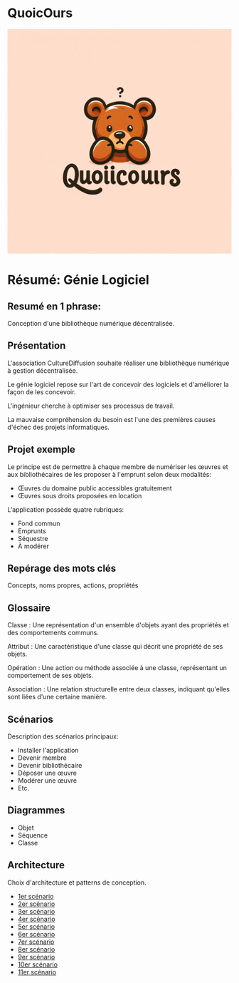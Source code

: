 # QuoicOurs

![Quoi Cours logo](logo.png)

# Résumé: Génie Logiciel

## Resumé en 1 phrase:
Conception d'une bibliothèque numérique décentralisée.

## Présentation

L'association CultureDiffusion souhaite réaliser une bibliothèque numérique à gestion décentralisée.

Le génie logiciel repose sur l'art de concevoir des logiciels et d'améliorer la façon de les concevoir.

L'ingénieur cherche à optimiser ses processus de travail.

La mauvaise compréhension du besoin est l'une des premières causes d'échec des projets informatiques.

## Projet exemple


Le principe est de permettre à chaque membre de numériser les œuvres et aux bibliothécaires de les proposer à l'emprunt selon deux modalités:

- Œuvres du domaine public accessibles gratuitement
- Œuvres sous droits proposées en location


L'application possède quatre rubriques:

- Fond commun
- Emprunts
- Séquestre
- À modérer

## Repérage des mots clés

Concepts, noms propres, actions, propriétés

## Glossaire
Classe : Une représentation d'un ensemble d'objets ayant des propriétés et des comportements communs.

Attribut : Une caractéristique d'une classe qui décrit une propriété de ses objets.

Opération : Une action ou méthode associée à une classe, représentant un comportement de ses objets.

Association : Une relation structurelle entre deux classes, indiquant qu'elles sont liées d'une certaine manière.

## Scénarios

Description des scénarios principaux:

- Installer l'application
- Devenir membre
- Devenir bibliothécaire
- Déposer une œuvre
- Modérer une œuvre
- Etc.

## Diagrammes

- Objet
- Séquence
- Classe

## Architecture

Choix d'architecture et patterns de conception.

<ul>
  <li><a href="https://github.com/melenedufrenois/QuoicOurs/tree/main/scenarios/1">1er scénario</a></li>
  <li><a href="https://github.com/melenedufrenois/QuoicOurs/tree/main/scenarios/2">2er scénario</a></li>
  <li><a href="https://github.com/melenedufrenois/QuoicOurs/tree/main/scenarios/3">3er scénario</a></li>
  <li><a href="https://github.com/melenedufrenois/QuoicOurs/tree/main/scenarios/4">4er scénario</a></li>
  <li><a href="https://github.com/melenedufrenois/QuoicOurs/tree/main/scenarios/5">5er scénario</a></li>
  <li><a href="https://github.com/melenedufrenois/QuoicOurs/tree/main/scenarios/6">6er scénario</a></li>
  <li><a href="https://github.com/melenedufrenois/QuoicOurs/tree/main/scenarios/7">7er scénario</a></li>
  <li><a href="https://github.com/melenedufrenois/QuoicOurs/tree/main/scenarios/8">8er scénario</a></li>
  <li><a href="https://github.com/melenedufrenois/QuoicOurs/tree/main/scenarios/9">9er scénario</a></li>
  <li><a href="https://github.com/melenedufrenois/QuoicOurs/tree/main/scenarios/10">10er scénario</a></li>
  <li><a href="https://github.com/melenedufrenois/QuoicOurs/tree/main/scenarios/11">11er scénario</a></li>
</ul>
